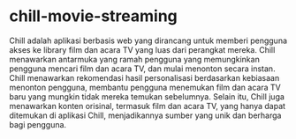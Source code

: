 ﻿# chill-movie-streaming

Chill adalah aplikasi berbasis web yang dirancang untuk memberi pengguna akses ke library film dan acara TV yang luas dari perangkat mereka. Chill menawarkan antarmuka yang ramah pengguna yang memungkinkan pengguna mencari film dan acara TV, dan mulai menonton secara instan. Chill menawarkan rekomendasi hasil personalisasi berdasarkan kebiasaan menonton pengguna, membantu pengguna menemukan film dan acara TV baru yang mungkin tidak mereka temukan sebelumnya. Selain itu, Chill juga menawarkan konten orisinal, termasuk film dan acara TV, yang hanya dapat ditemukan di aplikasi Chill, menjadikannya sumber yang unik dan berharga bagi pengguna.

